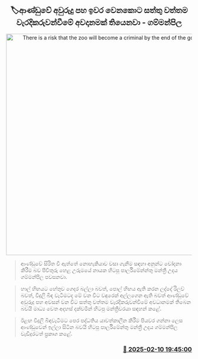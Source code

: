 <p align='center'><b><h2 align='center' title='There is a risk that the zoo will become a criminal by the end of the government's five years - Gammanpila'>🏷ආණ්ඩුවේ අවුරුදු ප​හ ඉවර වෙනකොට සත්තු වත්තම වැරදිකරුවන්වීමේ අවදානමක් තියෙනවා - ගම්මන්පිල</h2></b></p>
<p align='center'><img src='https://helakuru.sgp1.cdn.digitaloceanspaces.com/esana/images/lib/udaya-gammanpila-media-2025.jpg' width='600' alt='There is a risk that the zoo will become a criminal by the end of the government's five years - Gammanpila'></p>

> ආණ්ඩුවේ සිරිත වී ඇත්තේ නොහැකියාව වසා ගැනීම සඳහා අනුන්ට චෝදනා කිරීම බව පිවිතුරු හෙළ උරුමයේ නායක හිටපු පාර්ලිමේන්න්තු මන්ත්‍රී උදය ගම්මන්පිල පවසනවා.

> හාල් හිඟයට හේතුව ගෙදර බල්ලා බවත්, පොල් හිඟය ඇති කරන ලද්දේ රිලව් බවත්, විදුලි බිඳ වැටීමටද මේ වන විට වඳුරෙක් අල්ලගෙන ඇති බවත් ආණ්ඩුවේ අවුරුදු ප​හ අවසන් වන විට සත්තු වත්තම වැරදිකරුවන්වීමේ අවධානමක් තිබෙන බවයි මාධ්‍ය වෙත අදහස් දක්වමින් හිටපු මන්ත්‍රීවරයා සඳහන් කළේ.

> ඊළඟ විදුලි බිඳවැටීමට පෙර පද්ධතිය යාවත්කාලීන කිරීම පියවර ගන්නා ලෙස ආණ්ඩුවෙන් ඉල්ලා සිටින බවයි හිටපු පාර්ලිමේන්තු මන්ත්‍රී උදය ගම්මන්පිල වැඩිදුරටත් ප්‍රකාශ කළේ. 



<h3 align='right'><a href='https://www.helakuru.lk/esana/p/107348/'>📅 2025-02-10 19:45:00</a></h3>
